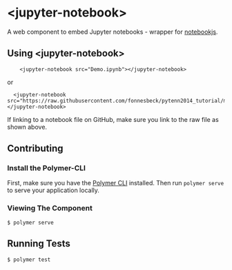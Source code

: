 # \<jupyter-notebook\>

A web component to embed Jupyter notebooks - wrapper for [notebookjs](https://github.com/jsvine/notebookjs).

## Using \<jupyter-notebook\>

<!--
```
<custom-element-demo>
  <template>
      <link rel=”import” href=”jupyter-notebook.html”>
    <next-code-block></next-code-block>
  </template>    
</custom-element-demo>
```
-->
```
    <jupyter-notebook src="Demo.ipynb"></jupyter-notebook>
```


or
<!--
```
<custom-element-demo>
  <template>
      <link rel=”import” href=”jupyter-notebook.html”>
    <next-code-block></next-code-block>
  </template>    
</custom-element-demo>
```
-->
```
  <jupyter-notebook src="https://raw.githubusercontent.com/fonnesbeck/pytenn2014_tutorial/master/Part%202.%20Statistical%20Data%20Modeling.ipynb"></jupyter-notebook>
```

If linking to a notebook file on GitHub, make sure you link to the raw file as shown above.

## Contributing

### Install the Polymer-CLI

First, make sure you have the [Polymer CLI](https://www.npmjs.com/package/polymer-cli) installed. Then run `polymer serve` to serve your application locally.

### Viewing The Component

```
$ polymer serve
```

## Running Tests

```
$ polymer test
```
